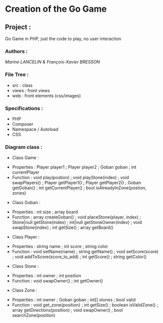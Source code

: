 # Creation of the Go Game

## Project :
Go Game in PHP, just the code to play, no user interaction

### Authors :
*Marine LANCELIN & François-Xavier BRESSON*

### File Tree :
- src : class
- views : front views
- web : front elements (css/images)

### Specifications :
- PHP
- Composer
- Namespace / Autoload
- CSS

### Diagram class :
- Class Game :
* Properties : Player player1 ; Player player2 ; Goban goban ; int currentPlayer
* Function : void play(postion) ; void playStone(index) ; void swapPlayers() ; Player getPlayer1() ; Player getPlayer2() ; Goban getGoban() ; int getCurrentPlayer() ; bool isAlreadyInZone(postion, zones)
- Class Goban :
* Properties : int size ; array	board
* Function : array createGoban() ; void placeStone(player, index) ; Stone|null getStone(index) ; int|null getStoneOwner(index) ; void swapStone(index) ; int getSize() ; array getBoard()
- Class Player :
* Properties : string name ; int score ; string color
* Function : void setName(name) ; string getName() ; void setScore(score) ; void addToScore(score_to_add) ; int getScore() ; string getColor()
- Class Stone :
* Properties : int owner ; int position
* Function : void swapOwner() ; int getOwner()
- Class Zone :
* Properties : int owner ; Goban goban ; int[] stones ; bool valid
* Function : void get_zone(position) ; int getSize() ; boolean isValidZone() ; array getDirections(position) ; void swapOwner() ; bool searchZone(position)
